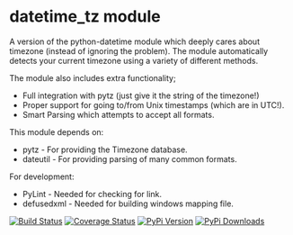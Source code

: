
datetime_tz module
===============================================================================

A version of the python-datetime module which deeply cares about timezone
(instead of ignoring the problem). The module automatically detects your
current timezone using a variety of different methods.

The module also includes extra functionality;

 * Full integration with pytz (just give it the string of the timezone!)
 * Proper support for going to/from Unix timestamps (which are in UTC!).
 * Smart Parsing which attempts to accept all formats.

This module depends on:

 * pytz - For providing the Timezone database.
 * dateutil - For providing parsing of many common formats.

For development:
 * PyLint - Needed for checking for link.
 * defusedxml - Needed for building windows mapping file.

[![Build Status](https://travis-ci.org/mithro/python-datetime-tz.png?branch=master)](https://travis-ci.org/mithro/python-datetime-tz)
[![Coverage Status](https://coveralls.io/repos/mithro/python-datetime-tz/badge.png)](https://coveralls.io/r/mithro/python-datetime-tz)
[![PyPi Version](https://img.shields.io/pypi/v/python-datetime-tz.svg)](https://pypi.org/project/python-datetime-tz/)
[![PyPi Downloads](https://img.shields.io/pypi/dm/python-datetime-tz.svg)](https://pypi.org/project/python-datetime-tz/)

